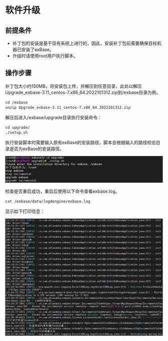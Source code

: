 # 软件升级

## 前提条件

- 补丁包的安装是基于现有系统上进行的，因此，安装补丁包前需要确保目标机器已安装了exBase。
- 升级时请使用root用户执行脚本。

## 操作步骤

补丁包大小约150MB，将安装包上传，并解压到任意目录，此处以解压Upgrade_exbase-3.11_centos-7.x86_64.2022101312.zip到/exbase目录为例。

```
cd /exbase
unzip Upgrade_exbase-3.11_centos-7.x86_64.2022101312.zip
```

解压后进入/exbase/upgrade目录执行安装命令：

```
cd upgrade/
./setup.sh
```

执行安装脚本时需要输入原有exBase的安装路径，脚本会根据输入的路径校验目录是否为exBase的安装路径。

<div align="center"><img src="image/版本升级.png" style="zoom:82%"></div>

检查是否重启成功，重启后使用以下命令查看exbase.log。

```
cat /exbase/data/log4engine/exbase.log
```


显示如下打印信息：
<div align="center"><img src="image/升级日志.png" style="zoom:70%"></div>